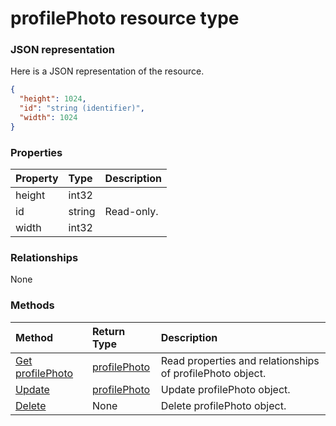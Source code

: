# profilePhoto resource type



### JSON representation

Here is a JSON representation of the resource.

<!-- {
  "blockType": "resource",
  "optionalProperties": [

  ],
  "@odata.type": "microsoft.graph.profilephoto"
}-->

```json
{
  "height": 1024,
  "id": "string (identifier)",
  "width": 1024
}

```
### Properties
| Property	   | Type	|Description|
|:---------------|:--------|:----------|
|height|int32||
|id|string| Read-only.|
|width|int32||

### Relationships
None


### Methods

| Method		   | Return Type	|Description|
|:---------------|:--------|:----------|
|[Get profilePhoto](../api/profilephoto_get.md) | [profilePhoto](profilephoto.md) |Read properties and relationships of profilePhoto object.|
|[Update](../api/profilephoto_update.md) | [profilePhoto](profilephoto.md)	|Update profilePhoto object. |
|[Delete](../api/profilephoto_delete.md) | None |Delete profilePhoto object. |

<!-- uuid: 8fcb5dbc-d5aa-4681-8e31-b001d5168d79
2015-10-25 14:57:30 UTC -->
<!-- {
  "type": "#page.annotation",
  "description": "profilePhoto resource",
  "keywords": "",
  "section": "documentation",
  "tocPath": ""
}-->